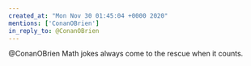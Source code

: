 ```yaml
---
created_at: "Mon Nov 30 01:45:04 +0000 2020"
mentions: ['ConanOBrien']
in_reply_to: @ConanOBrien
---
```


@ConanOBrien Math jokes always come to the rescue when it counts.